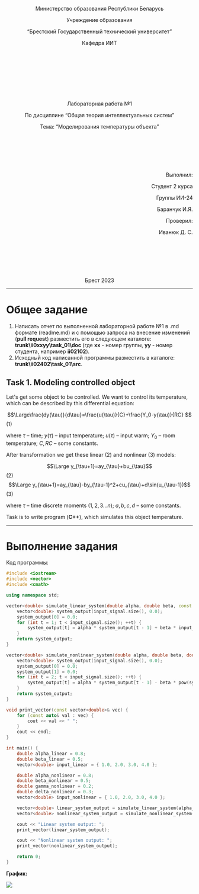 <p align="center"> Министерство образования Республики Беларусь</p>
<p align="center">Учреждение образования</p>
<p align="center">“Брестский Государственный технический университет”</p>
<p align="center">Кафедра ИИТ</p>
<br><br><br><br><br><br><br>
<p align="center">Лабораторная работа №1</p>
<p align="center">По дисциплине “Общая теория интеллектуальных систем”</p>
<p align="center">Тема: “Моделирования температуры объекта”</p>
<br><br><br><br><br>
<p align="right">Выполнил:</p>
<p align="right">Студент 2 курса</p>
<p align="right">Группы ИИ-24</p>
<p align="right">Баранчук И.Я.</p>
<p align="right">Проверил:</p>
<p align="right">Иванюк Д. С.</p>
<br><br><br><br><br>
<p align="center">Брест 2023</p>

---

# Общее задание #
1. Написать отчет по выполненной лабораторной работе №1 в .md формате (readme.md) и с помощью запроса на внесение изменений (**pull request**) разместить его в следующем каталоге: **trunk\ii0xxyy\task_01\doc** (где **xx** - номер группы, **yy** - номер студента, например **ii02102**).
2. Исходный код написанной программы разместить в каталоге: **trunk\ii02402\task_01\src**.

## Task 1. Modeling controlled object ##
Let's get some object to be controlled. We want to control its temperature, which can be described by this differential equation:

$$\Large\frac{dy(\tau)}{d\tau}=\frac{u(\tau)}{C}+\frac{Y_0-y(\tau)}{RC} $$ (1)

where $\tau$ – time; $y(\tau)$ – input temperature; $u(\tau)$ – input warm; $Y_0$ – room temperature; $C,RC$ – some constants.

After transformation we get these linear (2) and nonlinear (3) models:

$$\Large y_{\tau+1}=ay_{\tau}+bu_{\tau}$$ (2)
$$\Large y_{\tau+1}=ay_{\tau}-by_{\tau-1}^2+cu_{\tau}+d\sin(u_{\tau-1})$$ (3)

where $\tau$ – time discrete moments ($1,2,3{\dots}n$); $a,b,c,d$ – some constants.

Task is to write program (**C++**), which simulates this object temperature.

---

# Выполнение задания #

Код программы:
```C++
#include <iostream>
#include <vector>
#include <cmath>

using namespace std;

vector<double> simulate_linear_system(double alpha, double beta, const vector<double>& input_signal) {
    vector<double> system_output(input_signal.size(), 0.0);
    system_output[0] = 0.0;
    for (int t = 1; t < input_signal.size(); ++t) {
        system_output[t] = alpha * system_output[t - 1] + beta * input_signal[t - 1];
    }
    return system_output;
}

vector<double> simulate_nonlinear_system(double alpha, double beta, double gamma, double delta, const vector<double>& input_signal) {
    vector<double> system_output(input_signal.size(), 0.0);
    system_output[0] = 0.0;
    system_output[1] = 0.0;
    for (int t = 2; t < input_signal.size(); ++t) {
        system_output[t] = alpha * system_output[t - 1] - beta * pow(system_output[t - 2], 2) + gamma * input_signal[t - 1] + delta * sin(input_signal[t - 2]);
    }
    return system_output;
}

void print_vector(const vector<double>& vec) {
    for (const auto& val : vec) {
        cout << val << " ";
    }
    cout << endl;
}

int main() {
    double alpha_linear = 0.8;
    double beta_linear = 0.5;
    vector<double> input_linear = { 1.0, 2.0, 3.0, 4.0 };

    double alpha_nonlinear = 0.8;
    double beta_nonlinear = 0.5;
    double gamma_nonlinear = 0.2;
    double delta_nonlinear = 0.3;
    vector<double> input_nonlinear = { 1.0, 2.0, 3.0, 4.0 };

    vector<double> linear_system_output = simulate_linear_system(alpha_linear, beta_linear, input_linear);
    vector<double> nonlinear_system_output = simulate_nonlinear_system(alpha_nonlinear, beta_nonlinear, gamma_nonlinear, delta_nonlinear, input_nonlinear);

    cout << "Linear system output: ";
    print_vector(linear_system_output);

    cout << "Nonlinear system output: ";
    print_vector(nonlinear_system_output);

    return 0;
}

```     
**График:**

![](graphics.jpg)
